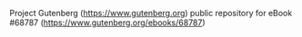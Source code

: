 Project Gutenberg (https://www.gutenberg.org) public repository for
eBook #68787 (https://www.gutenberg.org/ebooks/68787)

